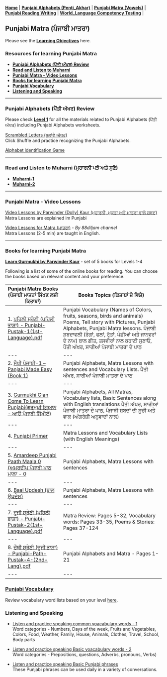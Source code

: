 **[Home](https://amardeep0.github.io/learnPunjabi/)** | **[Punjabi Alphabets (Penti_Akhar)](https://amardeep0.github.io/learnPunjabi/Punjabi_Alphabets/)** | **[Punjabi Matra (Vowels)](https://amardeep0.github.io/learnPunjabi/Matra/)** | **[Punjabi Reading Writing](https://amardeep0.github.io/learnPunjabi/Reading-Writing/)** | **[World_Language Competency Testing](https://amardeep0.github.io/learnPunjabi/WorldLanguageCompetencyTesting/)** | 

## Punjabi Matra (ਪੰਜਾਬੀ ਮਾਤਰਾ)

Please see the **[Learning Objectives](https://amardeep0.github.io/learnPunjabi/Matra-Goals)** here.

### Resources for learning Punjabi Matra

  - **[Punjabi Alphabets (ਪੈਂਤੀ ਅੱਖਰ) Review](https://amardeep0.github.io/learnPunjabi/Matra/#punjabi-alphabets-ਪੈਂਤੀ-ਅੱਖਰ-review)**
  - **[Read and Listen to Muharni](https://amardeep0.github.io/learnPunjabi/Matra/#read-and-listen-to-muharni-ਮੁਹਾਰਨੀ-ਪੜੋ-ਅਤੇ-ਸੁਣੋ)**
  - **[Punjabi Matra - Video Lessons](https://amardeep0.github.io/learnPunjabi/Matra/#punjabi-matra---video-lessons)**
  - **[Books for learning Punjabi Matra](https://amardeep0.github.io/learnPunjabi/Matra/#books-for-learning-punjabi-matra)**
  - **[Punjabi Vocabulary](https://amardeep0.github.io/learnPunjabi/Matra/#punjabi-vocabulary)**
  - **[Listening and Speaking](https://amardeep0.github.io/learnPunjabi/Matra/#listening-and-speaking)**


----
 
### Punjabi Alphabets (ਪੈਂਤੀ ਅੱਖਰ) Review
Please check **[Level 1](https://amardeep0.github.io/learnPunjabi/Punjabi_Alphabets/)** for all the materials related to Punjabi Alphabets (ਪੈਂਤੀ ਅੱਖਰ) including Punjabi Alphabets worksheets.

[Scrambled Letters (ਭੁਲਾਂਵੇ ਅੱਖਰ)](http://www.discoversikhism.com/punjabi/gurmukhi_letter_shuffle.html)  
Click Shuffle and practice recognizing the Punjabi Alphabets.

[Alphabet identification Game](http://www.learnpunjabi.org/balloonGames/balloon-game1-slow.html)

---

### Read and Listen to Muharni (ਮੁਹਾਰਨੀ ਪੜੋ ਅਤੇ ਸੁਣੋ)

  - **[Muharni-1](http://www.discoversikhism.com/punjabi/muharni.html)**
  - **[Muharni-2](http://www.learnpunjabi.org/muharni-slow.html)**
  
 ---
 
### Punjabi Matra - Video Lessons
 
 [Video Lessons by Parwinder (Dolly) Kaur (ਮੁਹਾਰਨੀ, ਮੁਕਤਾ ਅਤੇ ਮਾਤਰਾ ਵਾਲੇ ਸ਼ਬਦ)](https://amardeep0.github.io/learnPunjabi/Level_2-3_Matra/VideoLessons_DollyKaur)  
 Matra Lessons are explained im Punjabi 
 
 [Video Lessons for Matra (ਮਾਤਰਾ)](https://amardeep0.github.io/learnPunjabi/Level_2-3_Matra/MatraLessonsBy-88diljam) - *By 88diljam channel*  
 Matra Lessons (2-5 min) are taught in English. 
 
 ---
 
### Books for learning Punjabi Matra

**[Learn Gurmukhi by Parwinder Kaur](http://learngurmukhi.com/)** - set of 5 books for Levels 1-4

Following is a list of some of the online books for reading. You can choose the books based on relevant content and your preference. 

|Punjabi Matra Books (ਪੰਜਾਬੀ ਮਾਤਰਾਂ ਸਿੱਖਣ ਲਈ ਕਿਤਾਬਾਂ)  | Books Topics (ਕਿਤਾਬਾਂ ਦੇ ਵਿਸ਼ੇ) |
| --- | --- |
| 1. [ਪਹਿਲੀ ਸ਼੍ਰੇਣੀ (ਪਹਿਲੀ ਭਾਸ਼ਾ) - Punjabi-Pustak-1(1st-Language).pdf](http://files-cdn.pseb.ac.in/pseb_files/Punjabi-Pustak-1(1st-Language).pdf) | Punjabi Vocabulary (Names of Colors, fruits, seasons, birds and animals) Poems, Tell story with Pictures, Punjabi Alphabets, Punjabi Matra lessons. ਪੰਜਾਬੀ ਸ਼ਬਦਾਵਲੀ (ਰੰਗਾਂ, ਫਲਾਂ, ਰੁੱਤਾਂ, ਪੰਛੀਆਂ ਅਤੇ ਜਾਨਵਰਾਂ ਦੇ ਨਾਮ) ਬਾਲ ਗੀਤ, ਤਸਵੀਰਾਂ ਨਾਲ ਕਹਾਣੀ ਸੁਣਾਓ, ਪੈਂਤੀ ਅੱਖਰ, ਸਾਰੀਆਂ ਪੰਜਾਬੀ ਮਾਤਰਾ ਦੇ ਪਾਠ |
| --- | --- |
| 2. [ਸੌਖੀ ਪੰਜਾਬੀ-1 – Panjabi Made Easy (Book 1)](http://www.discoversikhism.com/sikh_library/learn/panjabi_made_easy-book_1.html) | Punjabi Alphabets, Matra Lessons with sentences and Vocabulary Lists. ਪੈਂਤੀ ਅੱਖਰ, ਸਾਰੀਆਂ ਪੰਜਾਬੀ ਮਾਤਰਾ ਦੇ ਪਾਠ | 
| --- | --- |
| 3. [Gurmukhi Gian Come To Learn Punjabi(ਗੁਰਮੁਖੀ ਗਿਆਨ - ਆੳ ਪੰਜਾਬੀ ਸਿੱਖੀਏ)](http://www.discoversikhism.com/sikh_library/learn/gurmukhi_gian_come_to_learn_punjabi.html) | Punjabi Alphabets, All Matras, Vocabulary lists, Basic Sentences along with English translations ਪੈਂਤੀ ਅੱਖਰ, ਸਾਰੀਆਂ ਪੰਜਾਬੀ ਮਾਤਰਾ ਦੇ ਪਾਠ, ਪੰਜਾਬੀ ਸ਼ਬਦਾਂ ਦੀ ਸੂਚੀ ਅਤੇ ਵਾਕ (ਅੰਗਰੇਜ਼ੀ ਅਨੁਵਾਦਾਂ ਨਾਲ) | 
| --- | --- |
| 4. [Punjabi Primer](http://www.discoversikhism.com/sikh_library/learn/panjabi_primer.html) | Matra Lessons and Vocabulary Lists (with English Meanings)  | 
| --- | --- |
| 5. [Amardeep Punjabi Paath Maala 0 (ਅਮਰਦੀਪ ਪੰਜਾਬੀ ਪਾਠ ਮਾਲਾ - 0](http://www.discoversikhism.com/sikh_library/learn/amardeep_punjabi_paath_maala_0.html) | Punjabi Alphabets, Matra Lessons with sentences | 
| --- | --- |
| 6. [Baal Updesh (ਬਾਲ ਉੁਪਦੇਸ਼)](http://www.discoversikhism.com/sikh_library/learn/baal_updesh.html) | Punjabi Alphabets, Matra Lessons with sentences | 
| --- | --- |
| 7. [ਦੂਜੀ ਸ਼੍ਰੇਣੀ (ਪਹਿਲੀ ਭਾਸ਼ਾ) - Punjabi-Pustak-2(1st-Language).pdf](http://files-cdn.pseb.ac.in/pseb_files/Punjabi%20Pustak-2.pdf) | Matra Review: Pages 5-32, Vocabulary words: Pages 33-35, Poems & Stories: Pages 37-124 |
| --- | --- |
| 8. [ਚੌਥੀ ਸ਼੍ਰੇਣੀ (ਦੂਜੀ ਭਾਸ਼ਾ) - Punjabi-Path-Pustak-4-(2nd-Lang).pdf](http://files-cdn.pseb.ac.in/pseb_files/Punjabi-Path-Pustak-4-(2nd-Lang).pdf) | Punjabi Alphabets and Matra  - Pages 1-21  |
| --- | --- |


### [Punjabi Vocabulary](https://amardeep0.github.io/learnPunjabi/Punjabi_Vocabulary)  
Review vocabulary word lists based on your level [here](https://amardeep0.github.io/learnPunjabi/Punjabi_Vocabulary).


### Listening and Speaking

- [Listen and practice speaking common voacabulary words - 1](http://www.discoversikhism.com/punjabi/punjabi_gurmukhi_vocabulary.html)  
          Word categories - Numbers, Days of the week, Fruits and Vegetables, Colors, Food, Weather, Family, House, Animals, Clothes, Travel, School, Body parts
       
- [Listen and practice speaking Basic voacabulary words - 2](http://www.discoversikhism.com/punjabi/punjabi_gurmukhi_grammar.html)  
          Word categories - Prepositions, questions, Adverbs, pronouns, Verbs)
          
- [Listen and practice speaking Basic Punjabi phrases](http://www.discoversikhism.com/punjabi/punjabi_gurmukhi_phrases.html)  
          These Punjabi phrases can be used daily in a variety of conversations.
       









